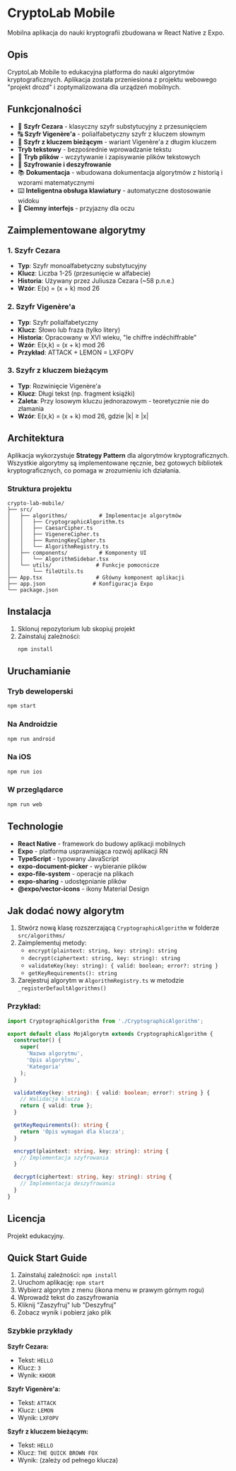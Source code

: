 # CryptoLab Mobile

Mobilna aplikacja do nauki kryptografii zbudowana w React Native z Expo.

## Opis

CryptoLab Mobile to edukacyjna platforma do nauki algorytmów kryptograficznych. Aplikacja została przeniesiona z projektu webowego "projekt drozd" i zoptymalizowana dla urządzeń mobilnych.

## Funkcjonalności

- 🔐 **Szyfr Cezara** - klasyczny szyfr substytucyjny z przesunięciem
- 🔠 **Szyfr Vigenère'a** - polialfabetyczny szyfr z kluczem słownym
- 📖 **Szyfr z kluczem bieżącym** - wariant Vigenère'a z długim kluczem
-  **Tryb tekstowy** - bezpośrednie wprowadzanie tekstu
- 📁 **Tryb plików** - wczytywanie i zapisywanie plików tekstowych
- 🔄 **Szyfrowanie i deszyfrowanie**
- 📚 **Dokumentacja** - wbudowana dokumentacja algorytmów z historią i wzorami matematycznymi
- ⌨️ **Inteligentna obsługa klawiatury** - automatyczne dostosowanie widoku
- 🎨 **Ciemny interfejs** - przyjazny dla oczu

## Zaimplementowane algorytmy

### 1. Szyfr Cezara
- **Typ**: Szyfr monoalfabetyczny substytucyjny
- **Klucz**: Liczba 1-25 (przesunięcie w alfabecie)
- **Historia**: Używany przez Juliusza Cezara (~58 p.n.e.)
- **Wzór**: E(x) = (x + k) mod 26

### 2. Szyfr Vigenère'a
- **Typ**: Szyfr polialfabetyczny
- **Klucz**: Słowo lub fraza (tylko litery)
- **Historia**: Opracowany w XVI wieku, "le chiffre indéchiffrable"
- **Wzór**: E(x,k) = (x + k) mod 26
- **Przykład**: ATTACK + LEMON = LXFOPV

### 3. Szyfr z kluczem bieżącym
- **Typ**: Rozwinięcie Vigenère'a
- **Klucz**: Długi tekst (np. fragment książki)
- **Zaleta**: Przy losowym kluczu jednorazowym - teoretycznie nie do złamania
- **Wzór**: E(x,k) = (x + k) mod 26, gdzie |k| ≥ |x|

## Architektura

Aplikacja wykorzystuje **Strategy Pattern** dla algorytmów kryptograficznych. Wszystkie algorytmy są implementowane ręcznie, bez gotowych bibliotek kryptograficznych, co pomaga w zrozumieniu ich działania.

### Struktura projektu

```
crypto-lab-mobile/
├── src/
│   ├── algorithms/          # Implementacje algorytmów
│   │   ├── CryptographicAlgorithm.ts
│   │   ├── CaesarCipher.ts
│   │   ├── VigenereCipher.ts
│   │   ├── RunningKeyCipher.ts
│   │   └── AlgorithmRegistry.ts
│   ├── components/          # Komponenty UI
│   │   └── AlgorithmSidebar.tsx
│   └── utils/              # Funkcje pomocnicze
│       └── fileUtils.ts
├── App.tsx                 # Główny komponent aplikacji
├── app.json               # Konfiguracja Expo
└── package.json
```

## Instalacja

1. Sklonuj repozytorium lub skopiuj projekt
2. Zainstaluj zależności:
   ```bash
   npm install
   ```

## Uruchamianie

### Tryb deweloperski

```bash
npm start
```

### Na Androidzie

```bash
npm run android
```

### Na iOS

```bash
npm run ios
```

### W przeglądarce

```bash
npm run web
```

## Technologie

- **React Native** - framework do budowy aplikacji mobilnych
- **Expo** - platforma usprawniająca rozwój aplikacji RN
- **TypeScript** - typowany JavaScript
- **expo-document-picker** - wybieranie plików
- **expo-file-system** - operacje na plikach
- **expo-sharing** - udostępnianie plików
- **@expo/vector-icons** - ikony Material Design

## Jak dodać nowy algorytm

1. Stwórz nową klasę rozszerzającą `CryptographicAlgorithm` w folderze `src/algorithms/`
2. Zaimplementuj metody:
   - `encrypt(plaintext: string, key: string): string`
   - `decrypt(ciphertext: string, key: string): string`
   - `validateKey(key: string): { valid: boolean; error?: string }`
   - `getKeyRequirements(): string`
3. Zarejestruj algorytm w `AlgorithmRegistry.ts` w metodzie `_registerDefaultAlgorithms()`

### Przykład:

```typescript
import CryptographicAlgorithm from './CryptographicAlgorithm';

export default class MojAlgorytm extends CryptographicAlgorithm {
  constructor() {
    super(
      'Nazwa algorytmu',
      'Opis algorytmu',
      'Kategoria'
    );
  }

  validateKey(key: string): { valid: boolean; error?: string } {
    // Walidacja klucza
    return { valid: true };
  }

  getKeyRequirements(): string {
    return 'Opis wymagań dla klucza';
  }

  encrypt(plaintext: string, key: string): string {
    // Implementacja szyfrowania
  }

  decrypt(ciphertext: string, key: string): string {
    // Implementacja deszyfrowania
  }
}
```

## Licencja

Projekt edukacyjny.

## Quick Start Guide

1. Zainstaluj zależności: `npm install`
2. Uruchom aplikację: `npm start`
3. Wybierz algorytm z menu (ikona menu w prawym górnym rogu)
4. Wprowadź tekst do zaszyfrowania
5. Kliknij "Zaszyfruj" lub "Deszyfruj"
6. Zobacz wynik i pobierz jako plik

### Szybkie przykłady

**Szyfr Cezara:**
- Tekst: `HELLO`
- Klucz: `3`
- Wynik: `KHOOR`

**Szyfr Vigenère'a:**
- Tekst: `ATTACK`
- Klucz: `LEMON`
- Wynik: `LXFOPV`

**Szyfr z kluczem bieżącym:**
- Tekst: `HELLO`
- Klucz: `THE QUICK BROWN FOX`
- Wynik: (zależy od pełnego klucza)



